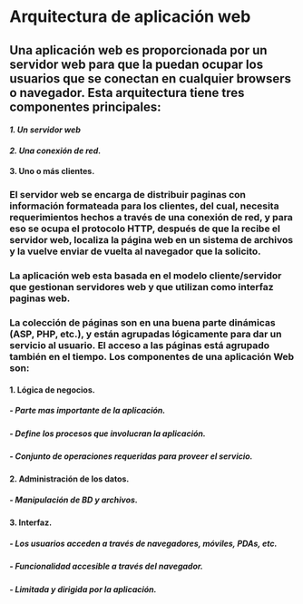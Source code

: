 # Arquitectura de aplicación web

## Una aplicación web es proporcionada  por un servidor web para  que la puedan ocupar los usuarios que se conectan en cualquier browsers o navegador. Esta arquitectura tiene tres componentes principales:

#### *1. Un servidor web*
#### *2. Una conexión de red.*
#### 3. Uno o más clientes.

### El servidor web se encarga de distribuir paginas con información formateada para los clientes, del cual, necesita  requerimientos hechos a través de una conexión de red, y para eso se ocupa el protocolo HTTP, después de que la recibe el servidor web, localiza la página web en un sistema de archivos y la vuelve enviar de vuelta al navegador que la solicito.

### La aplicación web esta basada en el modelo cliente/servidor  que gestionan  servidores web y que utilizan como interfaz paginas web.

### La colección de páginas son en una buena parte dinámicas (ASP, PHP, etc.), y están agrupadas lógicamente para dar un servicio al usuario. El acceso a las páginas está agrupado también en el tiempo. Los componentes de una aplicación Web son:

#### 1. Lógica de negocios.

##### - Parte mas importante de la aplicación.
##### - Define los procesos que involucran la aplicación.
##### - Conjunto de operaciones requeridas para proveer el servicio.

#### 2. Administración de los datos.

##### - Manipulación de BD y archivos.

#### 3. Interfaz.

##### - Los usuarios acceden a través de navegadores, móviles, PDAs, etc.
##### - Funcionalidad accesible a través del navegador.
##### - Limitada y dirigida por la aplicación.


